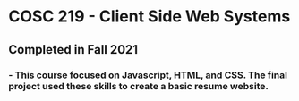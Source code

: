 # COSC 219 - Client Side Web Systems
## Completed in Fall 2021

### - This course focused on Javascript, HTML, and CSS. The final project used these skills to create a basic resume website.
